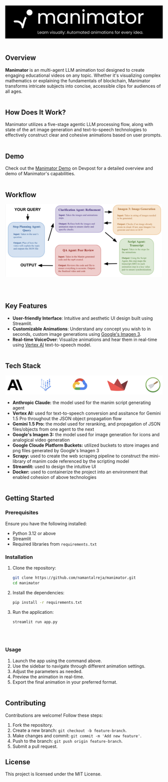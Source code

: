 ![Logo](logo.jpeg)
<br></br>

## Overview

**Manimator** is an multi-agent LLM animation tool designed to create engaging educational videos on any topic. Whether it's visualizing complex mathematics or explaining the fundamentals of blockchain, Manimator transforms intricate subjects into concise, accessible clips for audiences of all ages. 
<br></br>

## How Does It Work?

Manimator utilizes a five-stage agentic LLM processing flow, along with state of the art image generation and text-to-speech technologies to effectively construct clear and cohesive animations based on user prompts.
<br></br>

## Demo

Check out the [Manimator Demo](https://devpost.com/software/manimator) on Devpost for a detailed overview and demo of Manimator's capabilities.
<br></br>


## Workflow
![Workflow](workflow.jpeg)

<br></br>

## Key Features

- **User-friendly Interface**: Intuitive and aesthetic UI design built using Streamlit.
- **Customizable Animations**: Understand any concept you wish to in seconds, custom image generations using [Google's Imagen 3](https://deepmind.google/technologies/imagen-3/).
- **Real-time VoiceOver**: Visualize animations and hear them in real-time using [Vertex AI](https://cloud.google.com/vertex-ai/generative-ai/docs/speech/text-to-speech) text-to-speech model.
<br></br>

## Tech Stack
![Tech Stack](tech_stack.jpeg)

- **Anthropic Claude:** the model used for the manim script generating agent
- **Vertex AI:** used for text-to-speech conversion and assitance for Gemini 1.5 Pro throughout the JSON object propagation flow
- **Gemini 1.5 Pro:** the model used for reranking, and propagation of JSON files/objects from one agent to the next
- **Google's Imagen 3:** the model used for image generation for icons and analogical video generation
- **Google Cloude Platform Buckets:** utilized buckets to store images and png files generated by Google's Imagen 3
- **Scrapy:** used to create the web scraping pipeline to construct the mini-library of manim code referenced by the scripting model
- **Streamlit:** used to design the intuitive UI
- **Docker:** used to containerize the project into an environment that enabled cohesion of above technologies
<br></br>

## Getting Started

### Prerequisites

Ensure you have the following installed:
- Python 3.12 or above
- Streamlit
- Required libraries from `requirements.txt`

### Installation

1. Clone the repository:
    ```bash
    git clone https://github.com/namantalreja/manimator.git
    cd manimator
    ```
2. Install the dependencies:
    ```bash
    pip install -r requirements.txt
    ```

3. Run the application:
    ```bash
    streamlit run app.py
    ```
<br></br>

### Usage

1. Launch the app using the command above.
2. Use the sidebar to navigate through different animation settings.
3. Adjust the parameters as needed.
4. Preview the animation in real-time.
5. Export the final animation in your preferred format.
<br></br>

## Contributing

Contributions are welcome! Follow these steps:
1. Fork the repository.
2. Create a new branch: `git checkout -b feature-branch`.
3. Make changes and commit: `git commit -m 'Add new feature'`.
4. Push to the branch: `git push origin feature-branch`.
5. Submit a pull request.

## License

This project is licensed under the MIT License.
